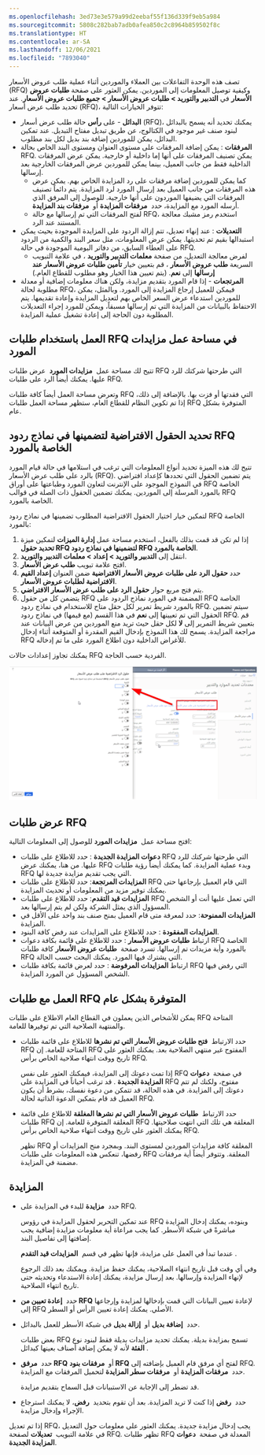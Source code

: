 ```yaml
---
ms.openlocfilehash: 3ed73e3e579a99d2eebaf55f136d339f9eb5a984
ms.sourcegitcommit: 5808c282bab7adb0afea850c2c8964b859502f8c
ms.translationtype: HT
ms.contentlocale: ar-SA
ms.lasthandoff: 12/06/2021
ms.locfileid: "7893040"
---
```

تصف هذه الوحدة التفاعلات بين العملاء والموردين أثناء عملية طلب عروض الأسعار (RFQ) وكيفية توصيل المعلومات إلى الموردين. يمكن العثور على صفحة **طلبات عروض الأسعار** في **التدبير والتوريد > طلبات عروض الأسعار > جميع طلبات عروض الأسعار**. عند تحديد طلب عرض أسعار (RFQ)، تتوفر الخيارات التالية: 

-   **البدائل** - على **رأس** حالة طلب عرض أسعار (RFQ)، يمكنك تحديد أنه يسمح بالبدائل لبنود صنف غير موجود في الكتالوج، عن طريق تبديل مفتاح التبديل. عند تمكين البدائل، يمكن للموردين إضافة بند بديل لكل بند مطلوب.
-   **المرفقات** : يمكن إضافة المرفقات على مستوى العنوان ومستوى البند الخاص بحالة RFQ. يمكن تصنيف المرفقات على أنها إما داخلية أو خارجية. يمكن عرض المرفقات الداخلية فقط من جانب العميل، بينما يمكن للموردين عرض المرفقات الخارجية بعد إرسالها.
    -   كما يمكن للموردين إضافة مرفقات على رد المزايدة الخاص بهم. يمكن عرض هذه المرفقات من جانب العميل بعد إرسال المورد لرد المزايدة. يتم دائماً تصنيف المرفقات التي يضيفها الموردون على أنها خارجية. للوصول إلى المرفق الذي أرسله المورد مع المزايدة، حدد  **مرفقات المزايدة** أو  **مرفقات بند المزايدة**.
    -   لفتح المرفقات التي تم إرسالها مع حالة RFQ، استخدم رمز مشبك معالجة المستند عند الرد.
-   **التعديلات** : عند إنهاء تعديل، تتم إزالة الردود على المزايدة الموجودة بحيث يمكن استبدالها بقيم تم تحديثها.
    يمكن عرض المعلومات، مثل سعر البند والكمية من الردود على العطاء السابق، من دفاتر اليومية الموجودة في حالة RFQ.
    -   لفرض معالجة التعديل، من صفحة **معلمات التدبير والتوريد** ، في علامة التبويب السريعة **طلب عروض الأسعار** ، قم بتعيين خيار **تأمين طلبات عروض الأسعار عند إرسالها** إلى **نعم**. (يتم تعيين هذا الخيار وهو مطلوب للقطاع العام.)
-   **المرتجعات** - إذا قام المورد بتقديم مزايدة، ولكن هناك معلومات إضافية أو معدلة مطلوبة لحالة RFQ، فيمكن للعميل إرجاع المزايدة إلى المورد. وبالمثل، يمكن للموردين استدعاء عرض السعر الخاص بهم لتعديل المزايدة وإعادة تقديمها. يتم الاحتفاظ بالبيانات من المزايدة التي تم إرسالها مسبقاً، ويمكن للمورد إجراء التعديلات المطلوبة دون الحاجة إلى إعادة تشغيل عملية المزايدة.

## <a name="working-with-rfqs-in-the-vendor-bidding-workspace"></a>العمل باستخدام طلبات RFQ في مساحة عمل مزايدات المورد

تتيح لك مساحة عمل  **مزايدات المورد**  عرض طلبات RFQ التي طرحتها شركتك للرد عليها. يمكنك أيضاً الرد على طلبات RFQ.

وتعرض مساحة العمل أيضاً كافة طلبات RFQ التي فقدتها أو فزت بها.
بالإضافة إلى ذلك، إذا تم تكوين النظام للقطاع العام، ستظهر مساحة العمل طلبات RFQ المتوفرة بشكل عام.

## <a name="select-default-fields-to-include-in-vendor-rfq-reply-forms"></a>تحديد الحقول الافتراضية لتضمينها في نماذج ردود RFQ الخاصة بالمورد

تتيح لك هذه الميزة تحديد أنواع المعلومات التي ترغب في استلامها في حالة قيام المورد بالرد على طلب عرض الأسعار (RFQ). يتم تضمين الحقول التي تحددها كإعداد افتراضي في النموذج الموجود على الإنترنت لتعاون المورد وطباعتها على أوراق RFQ الخاصة بالمورد المرسلة إلى الموردين. يمكنك تضمين الحقول ذات الصلة في قوالب RFQ الخاصة بالمورد. 

لتمكين خيار اختيار الحقول الافتراضية المطلوب تضمينها في نماذج ردود RFQ الخاصة بالمورد:

1.  إذا لم تكن قد قمت بذلك بالفعل، استخدم مساحة عمل **إدارة الميزات** لتمكين ميزة **تحديد حقول RFQ لتضمينها في نماذج ردود RFQ الخاصة بالمورد**.
2.  انتقل إلى **التدبير والتوريد > إعداد > معلمات التدبير والتوريد**.
3.  افتح علامة تبويب **طلب عرض الأسعار**.
4.  حدد **حقول الرد على طلبات عروض الأسعار الافتراضية** ضمن العنوان **إعداد القيم الافتراضية لطلبات عروض الأسعار**.
5.  يتم فتح مربع حوار **حقول الرد على طلب عرض الأسعار الافتراضي**.
6.  يتضمن كل من حقول RFQ المضمنة في المورد نماذج الردود على RFQ الخاصة بالمورد شريط تمرير لكل حقل متاح للاستخدام في نماذج ردود RFQ. سيتم تضمين الحقول التي تم تعيينها إلى **نعم** في هذا القسم (مع قيمها) في نماذج ردود RFQ. قم بتعيين شريط التمرير إلى **لا** لكل حقل حيث تريد منع الموردين من عرض البيانات عند مراجعة المزايدة. يسمح لك هذا النموذج بإدخال القيم المقدرة أو المتوقعة أثناء إدخال RFQ للأغراض الداخلية دون اطلاع المورد على ما تم إدخاله.

يمكنك تجاوز إعدادات حالات RFQ الفردية حسب الحاجة.


[![مقطع حقول الرد على طلبات عروض الأسعار الافتراضية التي يتم فتحها من الارتباط.](../media/default-rfq-reply-fields-ss.png)](../media/default-rfq-reply-fields-ss.png#lightbox)



## <a name="viewing-rfqs"></a>عرض طلبات RFQ

افتح مساحة عمل  **مزايدات المورد** للوصول إلى المعلومات التالية:

-   **دعوات المزايدة الجديدة** : حدد للاطلاع على طلبات RFQ التي طرحتها شركتك للرد عليها.‬ من هنا، يمكنك عرض RFQ وبدء عملية المزايدة. كما يمكنك أيضاً رؤية طلبات RFQ التي يجب تقديم مزايدة جديدة لها.
-   **المزايدات المرتجعة**: حدد للاطلاع على طلبات RFQ التي قام العميل بإرجاعها حتى يمكنك توفير مزيد من المعلومات أو تحديث المزايدة.
-   **المزايدات قيد التقدم**: حدد للاطلاع على طلبات RFQ التي تعمل عليها أنت أو الشخص المسؤول الذي يمثل الشركة ولكن لم يتم إرسالها بعد.
-   **المزايدات الممنوحة**: حدد لمعرفة متى قام العميل بمنح صنف بند واحد على الأقل في المزايدة.
-   **المزايدات المفقودة** : حدد للاطلاع على المزايدات عند رفض كافة البنود.
-   ارتباط **طلبات عروض الأسعار** : حدد للاطلاع على قائمة بكافة دعوات RFQ الخاصة بالمورد وأية مزيدات تم إرسالها.
    تسرد صفحة  **طلبات عروض الأسعار** كافة طلبات RFQ التي يشترك فيها المورد. يمكنك البحث حسب الحالة.
-   ارتباط **المزايدات المرفوضة** : حدد لعرض قائمة بكافة طلبات RFQ التي رفض فيها الشخص المسؤول عن المورد المزايدة.


## <a name="working-with-publicly-available-rfqs"></a>العمل مع طلبات RFQ المتوفرة بشكل عام 

يمكن للأشخاص الذين يعملون في القطاع العام الاطلاع على طلبات RFQ المتاحة والمنتهية الصلاحية التي تم توفيرها للعامة.

-   حدد الارتباط  **فتح طلبات عروض الأسعار التي تم نشرها** للاطلاع على قائمة طلبات RFQ المتاحة للعامة. إن RFQ المفتوح غير منتهي الصلاحية بعد. يمكنك العثور على تاريخ ووقت انتهاء صلاحية الخاص برأس RFQ.

    إذا تمت دعوتك إلى المزايدة، فيمكنك العثور على نفس RFQ في صفحة  **دعوات المزايدة الجديدة** . قد ترغب أحياناً في المزايدة على RFQ مفتوح، ولكنك لم تتم دعوتك إلى المزايدة. في هذه الحالة، قد تتمكن من دعوة نفسك، بشرط أن يكون العميل قد قام بتمكين الدعوة الذاتية لحالة RFQ.

-   حدد الارتباط  **طلبات عروض الأسعار التي تم نشرها المغلقة** للاطلاع على قائمة طلبات RFQ المغلقة المتوفرة للعامة. إن RFQ المغلقة هي تلك التي انتهت صلاحيتها. يمكنك العثور على تاريخ ووقت انتهاء صلاحية الخاص برأس RFQ.

    تظهر RFQ المغلقة كافة مزايدات الموردين لمستوى البند. وبمجرد منح المزايدات أو رفضها، تنعكس هذه المعلومات على طلبات RFQ المغلقة.
    وتتوفر أيضاً أية مرفقات مضمنة في المزايدة.

## <a name="bidding"></a>المزايدة

-   حدد  **مزايدة** للبدء في المزايدة على RFQ.

    عند تمكين التحرير لحقول المزايدة في رؤوس RFQ وبنوده، يمكنك إدخال المزايدة مباشرةً في شبكة الأسطر. كما يجب مراعاة أية معلومات مزايدة إضافية يجب إضافتها إلى تفاصيل البند.

    عندما تبدأ في العمل على مزايدة، فإنها تظهر في قسم  **المزايدات قيد التقدم** .

    وفي أي وقت قبل تاريخ انتهاء الصلاحية، يمكنك حفظ مزايدة. ويمكنك بعد ذلك الرجوع لإنهاء المزايدة وإرسالها. بعد إرسال مزايدة، يمكنك إعادة الاستدعاء وتحديثه حتى تاريخ انتهاء الصلاحية.

-   حدد  **إعادة تعيين من RFQ** لإعادة تعيين البيانات التي قمت بإدخالها لمزايدة وإرجاعها إلى RFQ الأصلي. يمكنك إعادة تعيين الرأس أو السطر.

-   حدد  **إضافة بديل** أو  **إزالة بديل** في شبكة الأسطر للعمل بالبدائل.

    بعض طلبات RFQ تسمح بمزايدة بديلة. يمكنك تحديد مزايدات بديلة فقط لبنود نوع  **الفئة** لأنه لا يمكن إضافة أصناف بعينها كبدائل.

-   حدد  **مرفق RFQ** أو  **مرفقات بنود RFQ** لفتح أي مرفق قام العميل بإضافته إلى RFQ. حدد  **مرفقات المزايدة** أو  **مرفقات سطر المزايدة** لتحميل المرفقات مع المزايدة.

    قد تضطر إلى الإجابة عن الاستبيانات قبل السماح بتقديم مزايدة.

-   حدد  **رفض** إذا كنت لا تريد المزايدة. بعد أن تقوم بتحديد  **رفض**، لا يمكنك استرجاع الإجراء وإدخال مزايدة.

إذا تم تعديل RFQ، يجب إدخال مزايدة جديدة. يمكنك العثور على معلومات حول التعديل في علامة التبويب  **تعديلات** لصفحة RFQ. تظهر طلبات RFQ المعدلة في صفحة  **دعوات المزايدة الجديدة**.
